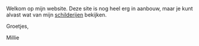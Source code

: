 Welkom op mijn website. Deze site is nog heel erg in aanbouw, maar je
kunt alvast wat van mijn <a href="gallery/index.html">schilderijen</a>
bekijken.

Groetjes,

Millie

